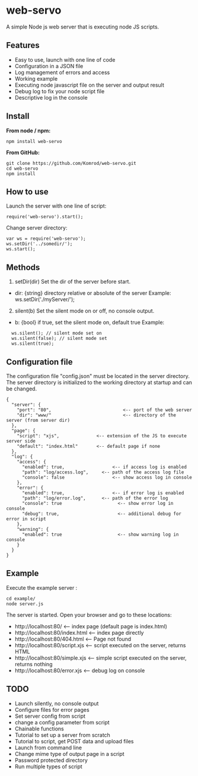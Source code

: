 
# web-servo

A simple Node js web server that is executing node JS scripts.

## Features
- Easy to use, launch with one line of code
- Configuration in a JSON file
- Log management of errors and access
- Working example
- Executing node javascript file on the server and output result
- Debug log to fix your node script file
- Descriptive log in the console

## Install

**From node / npm:**

    npm install web-servo

**From GitHub:**

    git clone https://github.com/Komrod/web-servo.git
    cd web-servo
    npm install

## How to use

Launch the server with one line of script:
    
    require('web-servo').start();

Change server directory:

    var ws = require('web-servo');
    ws.setDir('../somedir/');
    ws.start();

## Methods

1. setDir(dir)
Set the dir of the server before start.
- dir: {string} directory relative or absolute of the server
Example: ws.setDir('./myServer/');

2. silent(b)
Set the silent mode on or off, no console output.
- b: {bool} if true, set the silent mode on, default true
Example: 
``` 
  ws.silent(); // silent mode set on
  ws.silent(false); // silent mode set
  ws.silent(true);
``` 

## Configuration file

The configuration file "config.json" must be located in the server directory. The server directory is initialized to the working directory at startup and can be changed.

```	
{
  "server": {
    "port": "80",					        <-- port of the web server
    "dir": "www/"					        <-- directory of the server (from server dir)
  },
  "page": {
    "script": "xjs",              <-- extension of the JS to execute server side
    "default": "index.html"       <-- default page if none
  },
  "log": {
    "access": {
      "enabled": true,				    <-- if access log is enabled
      "path": "log/access.log",		<-- path of the access log file
      "console": false				    <-- show access log in console
    },
    "error": {
      "enabled": true,				    <-- if error log is enabled
      "path": "log/error.log",		<-- path of the error log
      "console": true				      <-- show error log in console
      "debug": true,				      <-- additional debug for error in script
    },
    "warning": {
      "enabled": true				      <-- show warning log in console
    }
  }
}
```

## Example

Execute the example server :
    
    cd example/
    node server.js

The server is started. Open your browser and go to these locations:
- http://localhost:80/            <-- index page (default page is index.html)
- http://localhost:80/index.html  <-- index page directly
- http://localhost:80/404.html    <-- Page not found
- http://localhost:80/script.xjs  <-- script executed on the server, returns HTML
- http://localhost:80/simple.xjs  <-- simple script executed on the server, returns nothing
- http://localhost:80/error.xjs   <-- debug log on console

## TODO

- Launch silently, no console output
- Configure files for error pages
- Set server config from script
- change a config parameter from script
- Chainable functions
- Tutorial to set up a server from scratch
- Tutorial to script, get POST data and upload files
- Launch from command line
- Change mime type of output page in a script
- Password protected directory
- Run multiple types of script
